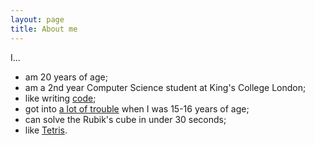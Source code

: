 ```yaml
---
layout: page
title: About me
---
```


I...

* am 20 years of age;
* am a 2nd year Computer Science student at King's College London;
* like writing [code](https://github.com/musalbas);
* got into [a lot of trouble](https://en.wikipedia.org/wiki/Mustafa_Al-Bassam) when I was 15-16 years of age;
* can solve the Rubik's cube in under 30 seconds;
* like [Tetris](http://www.tetrisfriends.com/users/profile.php?id=4874381).
